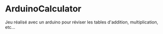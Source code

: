 # ArduinoCalculator
Jeu réalisé avec un arduino pour réviser les tables d'addition, multiplication, etc...
